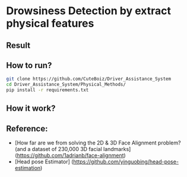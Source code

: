 # Drowsiness Detection by extract physical features

## Result

## How to run?

```sh
git clone https://github.com/CuteBoiz/Driver_Assistance_System
cd Driver_Assistance_System/Physical_Methods/
pip install -r requirements.txt
```

## How it work?


## Reference:

- [How far are we from solving the 2D \& 3D Face Alignment problem? (and a dataset of 230,000 3D facial landmarks] (https://github.com/1adrianb/face-alignment)
- [Head pose Estimator] (https://github.com/yinguobing/head-pose-estimation)

